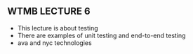 ## WTMB LECTURE 6

- This lecture is about testing
- There are examples of unit testing and end-to-end testing 
- ava and nyc technologies 